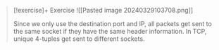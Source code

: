 
> [!exercise]+ Exercise
> ![[Pasted image 20240329103708.png]]
> 
> Since we only use the destination port and IP, all packets get sent to the same socket if they have the same header information. In TCP, unique 4-tuples get sent to different sockets.

